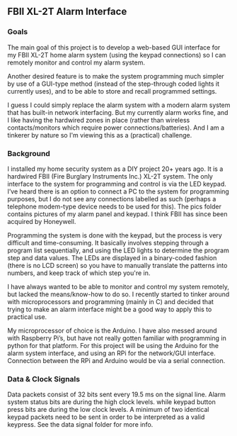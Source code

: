 ## FBII XL-2T Alarm Interface

### Goals

The main goal of this project is to develop a web-based GUI interface for my FBII XL-2T home alarm system (using the keypad connections) so I can remotely monitor and control my alarm system.

Another desired feature is to make the system programming much simpler by use of a GUI-type method (instead of the step-through coded lights it currently uses), and to be able to store and recall programmed settings.

I guess I could simply replace the alarm system with a modern alarm system that has built-in network interfacing.  But my currently alarm works fine, and I like having the hardwired zones in place (rather than wireless contacts/monitors which require power connections/batteries).  And I am a tinkerer by nature so I'm viewing this as a (practical) challenge.

### Background

I installed my home security system as a DIY project 20+ years ago.  It is a hardwired FBII (Fire Burglary Instruments Inc.) XL-2T system.  The only interface to the system for programming and control is via the LED keypad.  I’ve heard there is an option to connect a PC to the system for programming purposes, but I do not see any connections labelled as such (perhaps a telephone modem-type device needs to be used for this).  The pics folder contains pictures of my alarm panel and keypad.  I think FBII has since been acquired by Honeywell.

Programming the system is done with the keypad, but the process is very difficult and time-consuming.  It basically involves stepping through a program list sequentially, and using the LED lights to determine the program step and data values.  The LEDs are displayed in a binary-coded fashion (there is no LCD screen) so you have to manually translate the patterns into numbers, and keep track of which step you're in.

I have always wanted to be able to monitor and control my system remotely, but lacked the means/know-how to do so.  I recently started to tinker around with microprocessors and programming (mainly in C) and decided that trying to make an alarm interface might be a good way to apply this to practical use.

My microprocessor of choice is the Arduino.  I have also messed around with Raspberry Pi’s, but have not really gotten familiar with programming in python for that platform.  For this project will be using the Arduino for the alarm system interface, and using an RPi for the network/GUI interface.  Connection between the RPi and Arduino would be via a serial connection.

### Data & Clock Signals

Data packets consist of 32 bits sent every 19.5 ms on the signal line.  Alarm system status bits are during the high clock levels. while keypad button press bits are during the low clock levels.  A minimum of two identical keypad packets need to be sent in order to be interpreted as a valid keypress.  See the data signal folder for more info.
